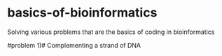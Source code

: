 # basics-of-bioinformatics
Solving various problems that are the basics of coding in bioinformatics

#problem 1)#
Complementing a strand of DNA

